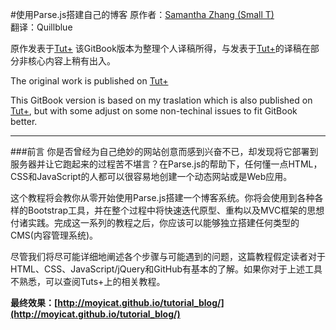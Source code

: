 #使用Parse.js搭建自己的博客
原作者：[Samantha Zhang (Small T)](http://samanthaz.me/)
<br/>
翻译：Quillblue

原作发表于[Tut+](http://www.tutsplus.com)
该GitBook版本为整理个人译稿所得，与发表于[Tut+](http://www.tutsplus.com)的译稿在部分非核心内容上稍有出入。

The original work is published on [Tut+](http://www.tutsplus.com)

This GitBook version is based on my traslation which is also published on [Tut+](http://www.tutsplus.com), but with some adjust on some non-techinal issues to fit GitBook better.

----------

###前言
你是否曾经为自己绝妙的网站创意而感到兴奋不已，却发现将它部署到服务器并让它跑起来的过程苦不堪言？在Parse.js的帮助下，任何懂一点HTML，CSS和JavaScript的人都可以很容易地创建一个动态网站或是Web应用。

这个教程将会教你从零开始使用Parse.js搭建一个博客系统。你将会使用到各种各样的Bootstrap工具，并在整个过程中将快速迭代原型、重构以及MVC框架的思想付诸实践。完成这一系列的教程之后，你应该可以能够独立搭建任何类型的CMS(内容管理系统)。

尽管我们将尽可能详细地阐述各个步骤与可能遇到的问题，这篇教程假定读者对于HTML、CSS、JavaScript/jQuery和GitHub有基本的了解。如果你对于上述工具不熟悉，可以查阅Tuts+上的相关教程。

**最终效果：[http://moyicat.github.io/tutorial_blog/](http://moyicat.github.io/tutorial_blog/)**
